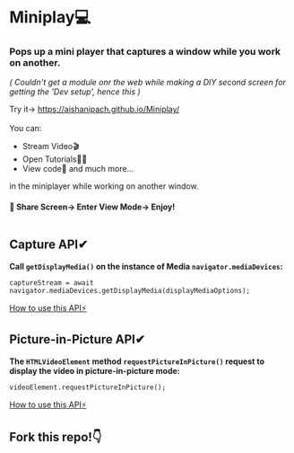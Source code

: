 # Miniplay💻
<h3> Pops up a mini player that captures a window while you work on another.</h3>
<i>( Couldn't get a module onr the web while making a DIY second screen for getting the 'Dev setup', hence this )</i>

Try it-> https://aishanipach.github.io/Miniplay/
<br> <br>
You can:
- Stream Video🎬
- Open Tutorials👩‍💻
- View code📃 and much more...

in the miniplayer while working on another window.
#### 🚀 Share Screen-> Enter View Mode-> Enjoy!<br><br>

## Capture API✔ <br>
  <b> Call `getDisplayMedia()` on the instance of Media `navigator.mediaDevices`: </b> <br>
  ```
  captureStream = await navigator.mediaDevices.getDisplayMedia(displayMediaOptions);
  ```
  [How to use this API⚡](https://developer.mozilla.org/en-US/docs/Web/API/Screen_Capture_API)
  
 ## Picture-in-Picture API✔ <br>
  <b> The `HTMLVideoElement` method `requestPictureInPicture()` request to display the video in picture-in-picture mode: </b> <br>
  ```
 videoElement.requestPictureInPicture();
  ```
  [How to use this API⚡](https://developer.mozilla.org/en-US/docs/Web/API/HTMLVideoElement/requestPictureInPicture)
  
  ## Fork this repo!👇
